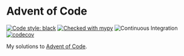 # Advent of Code

[![Code style: black](https://img.shields.io/badge/code%20style-black-000000.svg)](https://github.com/psf/black)
[![Checked with mypy](http://www.mypy-lang.org/static/mypy_badge.svg)](http://mypy-lang.org/)
![Continuous Integration](https://github.com/kevincon/advent_of_code/workflows/Continuous%20Integration/badge.svg)
[![codecov](https://codecov.io/gh/kevincon/advent_of_code/branch/main/graph/badge.svg)](https://codecov.io/gh/kevincon/advent_of_code)

My solutions to [Advent of Code](https://adventofcode.com).
